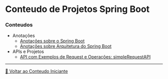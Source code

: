 # Conteudo de Projetos Spring Boot

### Conteudos

- Anotações
    - [Anotações sobre o Spring Boot](anotacoes_introdutorias.md)
    - [Anotações sobre Arquitetura do Spring Boot](architeture.md)
- APIs e Projetos
    - [API com Exemplos de Request e Operações: simpleRequestAPI](simpleRequestAPI/README.md)

---

[🍵 Voltar ao Conteudo Iniciante](./README.md)
